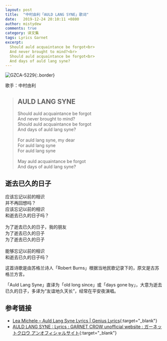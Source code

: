 ```yaml
---
layout: post
title:  "中村由利「AULD LANG SYNE」歌词"
date:   2019-12-24 20:10:11 +0800
author: mistydew
comments: true
category: 译文集
tags: Lyrics Garnet
excerpt:
  Should auld acquaintance be forgot<br>
  And never brought to mind?<br>
  Should auld acquaintance be forgot<br>
  And days of auld lang syne?
---
```

![GZCA-5229](https://ganekuro.github.io/images/discography/other/GZCA-5229.jpg){:.border}

歌手：中村由利

<blockquote class="original">
  <h2>AULD LANG SYNE</h2>
  <p>
    Should auld acquaintance be forgot<br>
    And never brought to mind?<br>
    Should auld acquaintance be forgot<br>
    And days of auld lang syne?<br>
    <br>
    For auld lang syne, my dear<br>
    For auld lang syne<br>
    For auld lang syne<br>
    <br>
    May auld acquaintance be forgot<br>
    And days of auld lang syne?
  </p>
</blockquote>

<div class="translation">
  <h2>逝去已久的日子</h2>
  <p>
    应该忘记以前的相识<br>
    并不再回想吗？<br>
    应该忘记以前的相识<br>
    和逝去已久的日子吗？<br>
    <br>
    为了逝去已久的日子，我的朋友<br>
    为了逝去已久的日子<br>
    为了逝去已久的日子<br>
    <br>
    能够忘记以前的相识<br>
    和逝去已久的日子吗？
  </p>
</div>

这首诗歌是由苏格兰诗人「Robert Burns」根据当地民歌记录下的，原文是古苏格兰方言。

「Auld Lang Syne」直译为「old long since」或「days gone by」，大意为逝去已久的日子，多译为“友谊地久天长”，经常在平安夜演唱。

## 参考链接

* [Lea Michele – Auld Lang Syne Lyrics \| Genius Lyrics](https://genius.com/Lea-michele-auld-lang-syne-lyrics){:target="_blank"}
* [AULD LANG SYNE : Lyrics : GARNET CROW unofficial website : ガーネットクロウ アンオフィシャルサイト](https://ganekuro.github.io/lyrics/featuring/AULD-LANG-SYNE.html){:target="_blank"}
